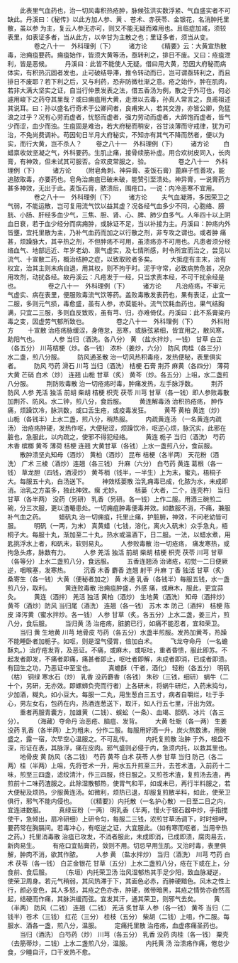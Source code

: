 <!-- { "loadSidebar": true } -->
　　此表里气血药也，治一切风毒积热疮肿，脉候弦洪实数浮紧、气血盛实者不可缺此。丹溪曰：《秘传》以此方加人参、黄 、苍术、赤茯苓、金银花，名消肿托里散，虽以参 为主，复云人参无亦可，则又不能无疑而难用也。且临症加减，须较表里，如表证多者，当从此方，以辛甘为主散之也；里证多者，须当从变。
　　
　　卷之八十一　外科理例（下）
　　诸方论
　　《精要》云：大黄宣热散毒，治痈疽要药。痈疽始作，皆须大黄等汤，亟转利之，排日不废。又曰：疮疽泄利，皆是恶候。
　　丹溪曰：此皆不能使人无疑。借曰用大黄，恐因大府秘而病体实，有积热沉固者发也，止可破结导滞，推令转动而已，岂可谓亟转利之，而且排日不废耶？若下利之后，又与利药，恐非防微杜渐之意。疮之始作，肿在肌肉，若非大满大坚实之证，自当行仲景发表之法，借五香汤为例，散之于外可也，何必遽用峻下之药夺其里哉？或曰痈疽用大黄，走泄以去毒，孙真人常言之，良甫祖述其说耳。曰：孙以盛名行奇术于公卿间者，良甫宋人，若其交游，亦皆公卿，免猛浪之过乎？况有心劳而虚者，忧怒而虚者，强力劳动而虚者，大醉饱而虚者，皆气少而涩，血少而浊。生疽固是难治，若大府秘而稍安，谷甘淡薄而守戒律，犹为可治，不免尚费调补。苟因旬日半月大府秘实，不知亦有其气不降而然者，便以为实，而行大黄，岂不杀人？
　　卷之八十一　外科理例（下）
　　诸方论
　　白蜡禀收敛坚凝之气，外科要药。生肌止痛，接骨续筋补虚。用合欢树皮同入，长肉膏，有神效，但未试其可服否。合欢皮常服之，验。
　　
　　卷之八十一　外科理例（下）
　　诸方论
　　（附皂角刺、神异膏、麦饭石膏）蓖麻子性善攻，能追脓取毒，亦要药也。皂角治痈疽已破未破，能赞引至溃处。神异膏，一说膏药方甚多神效，无出于此。麦饭石膏，脓溃后，围疮口。一说：内冷恶寒不宜用。
　　
　　卷之八十一　外科理例（下）
　　诸方论
　　夫气血凝滞，多因荣卫之气弱，不能运散，岂可复用流气饮以益其虚？况各经气血多少不同，心胞络、膀胱、小肠、肝经多血少气，三焦、胆、肾、心、脾、肺少血多气。人年四十以上阴血日衰，若于血少经分而病痈肿，或脉证不足，当以补接为主。丹溪曰：肿疡内外皆壅，宜托里散为主，乃补气血药而加之以行散之剂，非专攻之谓也。或者肿 痛甚，烦躁脉大，其辛热之剂，不但肿疡不可用，虽溃疡亦不可用也。凡患者须分经络血气、地部远近、年岁老幼、禀气虚实，及七情所感，时令所宜而治之，尝见以流气、十宣散二药，概治结肿之症，以致取败者多矣。
　　大抵症有主末，治有权宜，治其主则末病自退，用其权，则不拘于时。泥于守常，必致病势危甚，况杂用攻剂，动扰各经。故丹溪云：凡疮发于一经，只当求责本经，不可干扰余经是也。
　　
　　卷之八十一　外科理例（下）
　　诸方论
　　凡治疮疡，不审元气虚实、病在表里，便服败毒流气饮等药。盖败毒散发表药也，果有表证，止宜一二服，多则元气损，毒愈盛，虽有人参，亦莫能补。流气饮耗血药也，果气结胸满，只宜二三服，多则血反致败，虽有芎、归，亦难倚仗。丹溪曰：此不系膏粱丹毒之变，因虚劳气郁所致也。
　　
　　卷之八十一　外科理例（下）
　　外科附方
　　十宣散 治疮疡脉缓涩，身倦怠，恶寒，或脉弦紧细，皆宜用之，散风寒，助阳气也。
　　人参 当归（酒洗。各八分） 黄 （盐水拌炒，一钱） 甘草 白芷（各五分） 川芎桔梗（炒。各一钱） 浓朴（姜炒，六分） 防风 肉桂（各三分）水二盏，煎八分服。
　　防风通圣散 治一切风热积毒疮，发热便秘，表里俱实者。
　　防风 芍药 滑石 川芎 当归（酒洗） 桔梗 石膏 荆芥 麻黄（各四分） 薄荷大黄 芒硝 白术（炒） 连翘 山栀 甘草（炙） 黄芩（炒。各五分）上咀，水二盏煎八分服。
　　荆防败毒散 治一切疮疡时毒，肿痛发热，左手脉浮数。
　　荆芥 防风 人参 羌活 独活 前胡 柴胡 桔梗 枳壳 茯苓 川芎 甘草（各一钱）即人参败毒散加荆芥、防风。水二钟，煎八分，食后服。
　　黄连解毒汤 治积热疮疡， 肿作痛，烦躁饮冷，脉洪数，或口舌生疮，或疫毒发狂。
　　黄芩 黄柏 黄连（炒） 山栀（各钱半）上水二盏，煎八分，稍热服。
　　内疏黄连汤 （一名黄连内疏汤） 治疮疡肿硬，发热作呕，大便秘涩，烦躁饮冷，呕逆心烦，脉沉实，此邪在脏也，急服此，以内疏之，使邪不得犯经络。
　　黄连 栀子 当归（酒洗） 芍药 木香 槟榔 黄芩 薄荷 桔梗 连翘 大黄甘草（各钱）上水一盏煎八分，食前服。
　　散肿溃坚丸知母（酒炒） 黄柏（酒炒） 昆布 桔梗（各半两） 天花粉（酒洗） 广术 三棱（酒炒）连翘（各三钱） 升麻（六分） 白芍药 黄连 葛根（各一钱） 草龙胆（四钱，酒浸炒） 黄芩梢（钱半，一半生）上为末，蜜丸，梧桐子大。每服五十丸，白汤送下。
　　神效栝蒌散 治乳痈毒已成，化脓为水，未成即消。治乳之方虽多，独此神效。瘰 尤妙。
　　栝蒌（大者，二个，连壳杵） 当归 甘草（各半两） 没药（另研） 乳香（另研。各一钱）上作二服。用酒三碗煎二碗，分三次服，更以渣罨患处。一切痈疽肿毒便毒并效。如数服不消，不痛，兼服补气血之药。
　　蜡矾丸 治一切痈疽，托里止痛，护脏腑，神效，不问老幼皆可服。
　　明矾（一两，为末） 真黄蜡（七钱，溶化，离火入矾末）众手急丸，梧桐子大。每服十丸，渐加至二十丸，热水或温酒下，日二服。一法，以蜡水煮，用匙挑浮水上者，和矾末，软则易丸。
　　人参败毒散 治一切疮疡， 痛发寒热，或拘急头疼，脉数有力。
　　人参 羌活 独活 前胡 柴胡 桔梗 枳壳 茯苓 川芎 甘草（各等分）上水二盏煎八分，食远服。
　　五香连翘汤 治诸疮，初觉一二日便厥逆，咽喉塞，发寒热。
　　沉香 木香 麝香 连翘 射干 升麻 丁香 独活 甘草（炙） 桑寄生（各一钱）大黄（便秘者加之） 黄 木通 乳香（各钱半）每服五钱，水一盏煎八分，取利。
　　黄连败毒散 治痈疽肿盛，外感 痛，或麻木，服此，更宜蒜灸。
　　黄连（酒拌） 羌活 独活 黄柏（酒炒） 生地黄（酒洗） 知母（酒拌炒） 黄芩（酒炒）防风 当归尾（酒洗） 连翘（各一钱） 苏木 本 防己（酒拌） 桔梗 陈皮 泽泻黄（蜜水拌炒。各一钱） 人参 甘草（炙。各五分）上水二盏，姜三片，煎八分，食后服。
　　当归黄 汤 治疮疡，脏腑已行，如痛不能忍者，宜和荣卫。
　　当归 黄 生地黄 川芎 地骨皮 芍药（各五分）水盏半煎服。发热加黄芩，热躁不能睡卧者加栀子。如呕，则是湿气侵胃，倍加白术。
　　飞龙夺命丹 （一名蟾酥丸。）治疔疮发背，及恶证。不痛，或麻木，或呕吐，重者昏愦，服此即苏。不起发者即发，不痛者即痛，痛甚者即止，呕吐者即解，未成者即消，已成者即溃。有回生之功，乃恶证中至宝也。
　　真蟾酥（干者，酒化） 轻粉（各五分） 明矾（枯） 铜绿 寒水石（炒） 乳香 没药麝香（各钱） 朱砂（三钱，细研） 蜗牛（二十个，另研，无亦效。即螺蛳负壳而行者）上各研末，将蜗牛研烂，入药末捣匀，少加酒，糊丸，如小豆大。每服一二丸，用生葱白三五寸，病者自嚼烂，吐于手心，男左女右，包药在内，热酒连葱送下，取汗，如人行五七里，汗出为效。
　　重者再服青囊方，加雄黄（二钱）、蜈蚣（一条）、血竭、胆矾、冰片（各三分）。
　　（海藏）夺命丹 治恶疮、脑疽、发背。
　　大黄 牡蛎（各一两） 生姜 没药 乳香（各半两）上为粗未，分作二服。每服用好酒一升，炭火熬数沸，用碗盛之，露一宿，次早空心温服之。不可乱传。
　　内托复煎散 治肿 于外，根盘不深，形证在表，其脉浮，痛在皮肉。邪气盛则必侵于内，急须内托，以救其里也。
　　地骨皮 黄 防风（各二钱） 芍药 黄芩 白术 茯苓 人参 甘草 当归 防己（各二两）桂（半两）上咀，先将苍术一升，用水五升煎至三升，去苍术渣，入前药十二味，煎至三四盏，滤绞清汁，作三四服，终日服之。又煎苍术渣，复煎汤去渣，再煎前十二味药渣服之。此除湿散郁热，使胃气和平，如或未已，再行半料服之，若大便秘及烦热，少服黄连汤。如微利，烦热已退，却服复煎散半料，如此，使荣卫俱行，邪气不能内侵也。
　　（《精要》）内托散（一名护心散）一日至二日之内，宜连进数服。
　　真绿豆粉（一两） 明乳香（半两，慢火于银石器中炒，手指搅使干，急倾出，扇冷研细）上研令匀，每服二三钱，浓煎甘草汤调下，时时细呷，要药常在胸膈间。若毒冲心，有呕逆之证，大宜服此。（如有寒而呕者，当用辛热之药。）托里消毒散 治疽已攻发，不消者服此，未成即消，已成即溃，腐肉易去，新肉易生。
　　有疮口宜贴膏药，敛则不用。切忌早用生肌。又治时毒，表里俱解，肿肉不消，欲其作脓。
　　人参 黄 （盐水拌炒） 当归（酒洗） 川芎 芍药 白术 茯苓（各一钱） 白芷金银花 甘草（五分）上水二盏煎八分，疮在下或在上，分食前、食后服。
　　（东垣）内托荣卫汤 治风湿郁热其手足少阳，致血脉凝逆，使荣卫周身。若元气稍弱，其风热滞于下，其面色必赤，而肿硬黯色。风木之性上行，颜必变色，其人多怒，其疮之色亦赤，肿硬，微带暗黑，其疮之情势亦奋然高起，结硬而作痛，其脉洪缓而弦。宜发其汗，通其荣卫，则邪气去矣。
　　黄 （半两） 防风（二钱） 连翘（二钱） 羌活 炙甘草 人参（各一钱） 黄芩 当归（二钱半）苍术（三钱） 红花（三分） 桂枝（五分） 柴胡（二钱）上咀，作二服。每服水、酒各一盏，煎八分，温服。
　　定痛托里散 治疮疡，血虚疼痛圣药也。
　　当归（酒洗） 白芍药（炒） 川芎（各五分） 乳香 没药 肉桂（各一钱） 粟壳（去筋蒂炒，二钱）上水二盏煎八分，温服。
　　内托黄 汤 治溃疡作痛，倦怠少食，少睡自汗，口干发热不愈。
